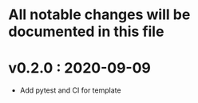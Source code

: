 # All notable changes will be documented in this file

# v0.2.0 : 2020-09-09
- Add pytest and CI for template
